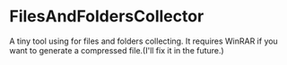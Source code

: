 # FilesAndFoldersCollector
A tiny tool using for files and folders collecting. It requires WinRAR if you want to generate a compressed file.(I'll fix it in the future.)
